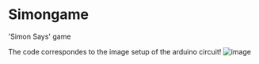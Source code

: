 # Simongame
'Simon Says' game


The code correspondes to the image setup of the arduino circuit! 
![image](https://github.com/bloodyoath/Simongame/assets/110708503/9a49d2e5-7576-43bb-aae5-da365b8dc593)


